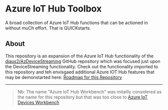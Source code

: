 # Azure IoT Hub Toolbox
A broad collection of Azure IoT Hub functions that can be actioned in without muCh effort. That is QUICKstarts.

## About
This repository is an expansion of the Azure IoT Hub functionality of the [djaus2/AzDeviceStreaming](https://github.com/djaus2/AzDeviceStreaming) GitHub repository which was focused just upon the DeviceStreaming functionality. Check out the functionality imported to this repository and teh envisgaed additional Azure IOT Hub features that may be demonstarted here: 
[Roadmap for this Repository](https://github.com/djaus2/Azure.IoTHub.Toolbox/wiki)

---
> Nb: The name "Azure IoT Hub Workbench" was initailly considered as the name for this repository but that was too close to [Azure IoT Devices Workbench](https://marketplace.visualstudio.com/items?itemName=vsciot-vscode.vscode-iot-workbench)
